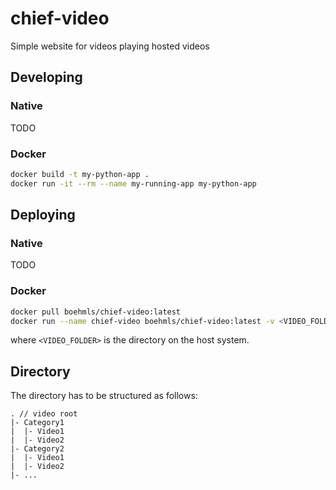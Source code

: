 # chief-video

Simple website for videos playing hosted videos

## Developing

### Native

TODO

### Docker

```bash
docker build -t my-python-app .
docker run -it --rm --name my-running-app my-python-app
```

## Deploying

### Native

TODO

### Docker

```bash
docker pull boehmls/chief-video:latest
docker run --name chief-video boehmls/chief-video:latest -v <VIDEO_FOLDER>:/app/videos
```

where `<VIDEO_FOLDER>` is the directory on the host system.

## Directory

The directory has to be structured as follows:

```
. // video root
|- Category1
|  |- Video1
|  |- Video2
|- Category2
|  |- Video1
|  |- Video2
|- ...
```
